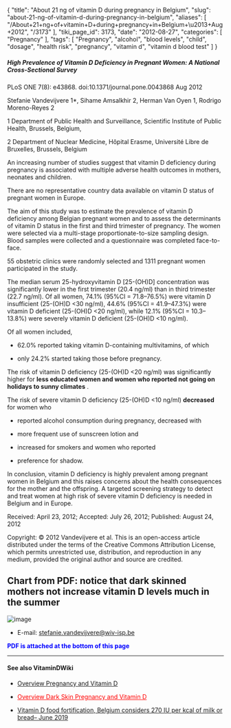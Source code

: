 {
    "title": "About 21 ng of vitamin D during pregnancy in Belgium",
    "slug": "about-21-ng-of-vitamin-d-during-pregnancy-in-belgium",
    "aliases": [
        "/About+21+ng+of+vitamin+D+during+pregnancy+in+Belgium+\u2013+Aug+2012",
        "/3173"
    ],
    "tiki_page_id": 3173,
    "date": "2012-08-27",
    "categories": [
        "Pregnancy"
    ],
    "tags": [
        "Pregnancy",
        "alcohol",
        "blood levels",
        "child",
        "dosage",
        "health risk",
        "pregnancy",
        "vitamin d",
        "vitamin d blood test"
    ]
}


##### High Prevalence of Vitamin D Deficiency in Pregnant Women:  A National Cross-Sectional Survey

PLoS ONE 7(8): e43868. doi:10.1371/journal.pone.0043868 Aug 2012

Stefanie Vandevijvere 1*, Sihame Amsalkhir 2, Herman Van Oyen 1, Rodrigo Moreno-Reyes 2

1 Department of Public Health and Surveillance, Scientific Institute of Public Health, Brussels, Belgium, 

2 Department of Nuclear Medicine, Hôpital Erasme, Université Libre de Bruxelles, Brussels, Belgium

An increasing number of studies suggest that vitamin D deficiency during pregnancy is associated with multiple adverse health outcomes in mothers, neonates and children. 

There are no representative country data available on vitamin D status of pregnant women in Europe. 

The aim of this study was to estimate the prevalence of vitamin D deficiency among Belgian pregnant women and to assess the determinants of vitamin D status in the first and third trimester of pregnancy. The women were selected via a multi-stage proportionate-to-size sampling design. Blood samples were collected and a questionnaire was completed face-to-face. 

55 obstetric clinics were randomly selected and 1311 pregnant women participated in the study. 

The median serum 25-hydroxyvitamin D <span>[25-(OH)D]</span> concentration was significantly lower in the first trimester (20.4 ng/ml) than in third trimester (22.7 ng/ml). Of all women, 74.1% (95%CI = 71.8–76.5%) were vitamin D insufficient (25-(OH)D <30 ng/ml), 44.6% (95%CI = 41.9–47.3%) were vitamin D deficient (25-(OH)D <20 ng/ml), while 12.1% (95%CI = 10.3–13.8%) were severely vitamin D deficient (25-(OH)D <10 ng/ml). 

Of all women included, 

* 62.0% reported taking vitamin D-containing multivitamins, of which 

* only 24.2% started taking those before pregnancy. 

The risk of vitamin D deficiency (25-(OH)D <20 ng/ml) was significantly higher for  **less educated women and women who reported not going on holidays to sunny climates** . 

The risk of severe vitamin D deficiency (25-(OH)D <10 ng/ml)  **decreased**  for women who 

* reported alcohol consumption during pregnancy, decreased with 

* more frequent use of sunscreen lotion and 

* increased for smokers and women who reported 

* preference for shadow. 

In conclusion, vitamin D deficiency is highly prevalent among pregnant women in Belgium and this raises concerns about the health consequences for the mother and the offspring. A targeted screening strategy to detect and treat women at high risk of severe vitamin D deficiency is needed in Belgium and in Europe.

Received: April 23, 2012; Accepted: July 26, 2012; Published: August 24, 2012

Copyright: © 2012 Vandevijvere et al. This is an open-access article distributed under the terms of the Creative Commons Attribution License, which permits unrestricted use, distribution, and reproduction in any medium, provided the original author and source are credited.

## Chart from PDF: notice that dark skinned mothers not increase vitamin D levels much in the summer

<img src="https://d1bk1kqxc0sym.cloudfront.net/attachments/jpeg/pregnant-in-belgium.jpg" alt="image">

* E-mail: stefanie.vandevijvere@wiv-isp.be

 **<span style="color:#00F;">PDF is attached at the bottom of this page</span>** 

---

#### See also VitaminDWiki

* [Overview Pregnancy and Vitamin D](/posts/overview-pregnancy-and-vitamin-d)

* <a href="/posts/overview-dark-skin-pregnancy-and-vitamin-d" style="color: red; text-decoration: underline;" title="This link has an unknown page_id: 1566">Overview Dark Skin Pregnancy and Vitamin D</a>

* [Vitamin D food fortification, Belgium considers 270 IU per kcal of milk or bread– June 2019](/posts/vitamin-d-food-fortification-belgium-considers-270-iu-per-kcal-of-milk-or-bread)